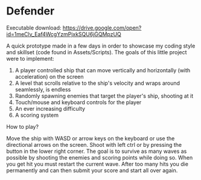 # Defender
Executable download: https://drive.google.com/open?id=1meClv_Eaf4WcgYzmPjxkSQU6jGQMpzUQ

A quick prototype made in a few days in order to showcase my coding style and skillset (code found in Assets/Scripts).
The goals of this little project were to implement:

1) A player controlled ship that can move vertically and horizontally (with acceleration) on the screen
2) A level that scrolls relative to the ship's velocity and wraps around seamlessly, is endless
3) Randomly spawning enemies that target the player's ship, shooting at it
4) Touch/mouse and keyboard controls for the player
5) An ever increasing difficulty
6) A scoring system

How to play?

Move the ship with WASD or arrow keys on the keyboard or use the directional arrows on the screen.
Shoot with left ctrl or by pressing the button in the lower right corner.
The goal is to survive as many waves as possible by shooting the enemies and scoring points while doing so.
When you get hit you must restart the current wave.
After too many hits you die permanently and can then submit your score and start all over again.

